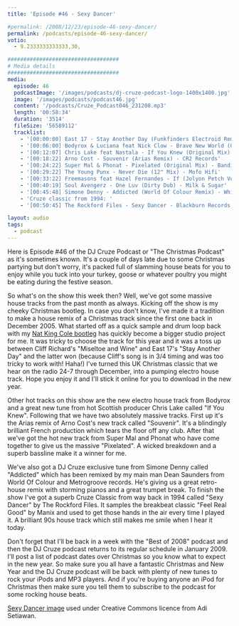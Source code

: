 ```yaml
---
title: 'Episode #46 - Sexy Dancer'

#permalink: /2008/12/23/episode-46-sexy-dancer/
permalink: /podcasts/episode-46-sexy-dancer/
votio:
  - 9.2333333333333,30,

###################################
# Media details
###################################
media:
  episode: 46
  podcastImage: '/images/podcasts/dj-cruze-podcast-logo-1400x1400.jpg'
  image: '/images/podcasts/podcast46.jpg'
  content: '/podcasts/Cruze_Podcast046_231208.mp3'
  length: '00:58:34'
  duration: '3514'
  fileSize: '56589112'
  tracklist:
    - '[00:00:00] East 17 - Stay Another Day (Funkfinders Electroid Remix) - White'
    - '[00:06:00] Bodyrox & Luciana feat Nick Clow - Brave New World (Original Mix) - Phonetic'
    - '[00:12:07] Chris Lake feat Nastala - If You Knew (Original Mix) - Rising Music'
    - '[00:18:22] Arno Cost - Souvenir (Arias Remix) - CR2 Records'
    - '[00:24:22] Super Mal & Phonat - Pixelated (Original Mix) - Bandito Records'
    - '[00:29:22] The Young Punx - Never Die (12" Mix) - Mofo Hifi'
    - '[00:33:22] Freemasons feat Hazel Fernandes - If (Jolyon Petch Vocal Club Mix) - Loaded'
    - '[00:40:19] Soul Avengerz - One Luv (Dirty Dub) - Milk & Sugar'
    - '[00:45:48] Simone Denny - Addicted (World Of Colour Remix) - White'
    - 'Cruze classic from 1994: '
    - '[00:50:45] The Rockford Files - Sexy Dancer - Blackburn Records'

layout: audio
tags:
  - podcast
---
```


Here is Episode #46 of the DJ Cruze Podcast or "The Christmas Podcast" as it's sometimes known. It's a couple of days late due to some Christmas partying but don't worry, it's packed full of slamming house beats for you to enjoy while you tuck into your turkey, goose or whatever poultry you might be eating during the festive season.

So what's on the show this week then? Well, we've got some massive house tracks from the past month as always. Kicking off the show is my cheeky Christmas bootleg. In case you don't know, I've made it a tradition to make a house remix of a Christmas track since the first one back in December 2005. What started off as a quick sample and drum loop back with my [Nat King Cole bootleg][2] has quickly become a bigger studio project for me. It was tricky to choose the track for this year and it was a toss up between Cliff Richard's "Miseltoe and Wine" and East 17's "Stay Another Day" and the latter won (because Cliff's song is in 3/4 timing and was too tricky to work with! Haha!) I've turned this UK Christmas classic that we hear on the radio 24-7 through December, into a pumping electro house track. Hope you enjoy it and I'll stick it online for you to download in the new year.

Other hot tracks on this show are the new electro house track from Bodyrox and a great new tune from hot Scottish producer Chris Lake called "If You Knew". Following that we have two absolutely massive tracks. First up it's the Arias remix of Arno Cost's new track called "Souvenir". It's a blindingly brilliant French production which tears the floor off any club. After that we've got the hot new track from Super Mal and Phonat who have come together to give us the massive "Pixelated". A wicked breakdown and a superb bassline make it a winner for me.

We've also got a DJ Cruze exclusive tune from Simone Denny called "Addicted" which has been remixed by my main man Dean Saunders from World Of Colour and Metrogroove records. He's giving us a great retro-house remix with storming pianos and a great trumpet break. To finish the show I've got a superb Cruze Classic from way back in 1994 called "Sexy Dancer" by The Rockford Files. It samples the breakbeat classic "Feel Real Good" by Manix and used to get those hands in the air every time I played it. A brilliant 90s house track which still makes me smile when I hear it today.

Don't forget that I'll be back in a week with the "Best of 2008" podcast and then the DJ Cruze podcast returns to its regular schedule in January 2009. I'll post a list of podcast dates over Christmas so you know what to expect in the new year. So make sure you all have a fantastic Christmas and New Year and the DJ Cruze podcast will be back with plenty of new tunes to rock your iPods and MP3 players. And if you're buying anyone an iPod for Christmas then make sure you tell them to subscribe to the podcast for some rocking house beats.

[Sexy Dancer image][5] used under Creative Commons licence from Adi Setiawan.

[1]: http://www.djcruze.co.uk/cms/wp-content/uploads/2008/12/podcast46.jpg
[2]: http://www.djcruze.co.uk/cms/2006/12/01/nat-king-cole-the-christmas-song-dj-cruze-funkfinders-mix/
[3]: http://www.djcruze.co.uk/cms/wp-content/DownloadButton.gif
[4]: http://www.djcruzeaudio.co.uk/podcasts/Cruze_Podcast046_231208.mp3
[5]: http://www.flickr.com/photos/adisetiawan/2979239187/
